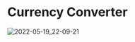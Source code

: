 # Currency Converter

![2022-05-19_22-09-21](https://user-images.githubusercontent.com/100665167/169371064-96618137-8fff-4ffb-9866-9c7aa60b2a23.png)
